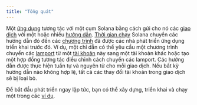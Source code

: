 ```yaml
---
title: "Tổng quát"
---
```


Một [ứng dụng](terminology.md#app) tương tác với một cụm Solana bằng cách gửi cho nó các [giao dịch](transactions.md) với một hoặc nhiều [hướng dẫn](transactions.md#instructions). [Thời gian chạy](runtime.md) Solana chuyển các hướng dẫn đó đến các [chương trình](terminology.md#program) đã được các nhà phát triển ứng dụng triển khai trước đó. Ví dụ, một chỉ dẫn có thể yêu cầu một chương trình chuyển các [lamport](terminology.md#lamports) từ một [tài khoản](accounts.md) này sang một tài khoản khác hoặc tạo một hợp đồng tương tác điều chỉnh cách chuyển các lamport. Các hướng dẫn được thực hiện tuần tự và nguyên tử cho mỗi giao dịch. Nếu bất kỳ hướng dẫn nào không hợp lệ, tất cả các thay đổi tài khoản trong giao dịch sẽ bị loại bỏ.

Để bắt đầu phát triển ngay lập tức, bạn có thể xây dựng, triển khai và chạy một trong các [ví dụ](developing/deployed-programs/examples.md).